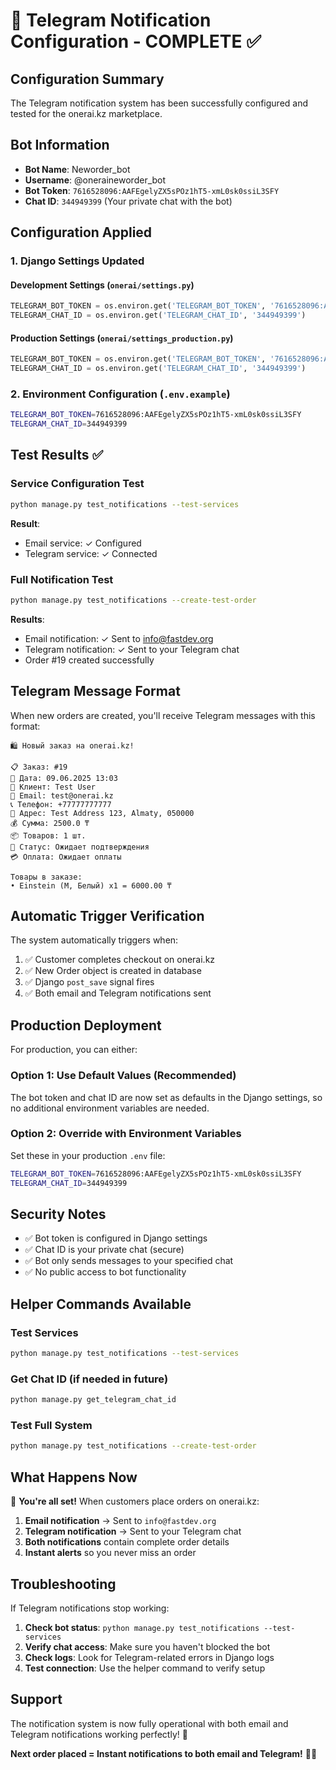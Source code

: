 # 🤖 Telegram Notification Configuration - COMPLETE ✅

## Configuration Summary

The Telegram notification system has been successfully configured and tested for the onerai.kz marketplace.

## Bot Information

- **Bot Name**: Neworder_bot
- **Username**: @oneraineworder_bot
- **Bot Token**: `7616528096:AAFEgelyZX5sPOz1hT5-xmL0sk0ssiL3SFY`
- **Chat ID**: `344949399` (Your private chat with the bot)

## Configuration Applied

### 1. Django Settings Updated

#### Development Settings (`onerai/settings.py`)
```python
TELEGRAM_BOT_TOKEN = os.environ.get('TELEGRAM_BOT_TOKEN', '7616528096:AAFEgelyZX5sPOz1hT5-xmL0sk0ssiL3SFY')
TELEGRAM_CHAT_ID = os.environ.get('TELEGRAM_CHAT_ID', '344949399')
```

#### Production Settings (`onerai/settings_production.py`)
```python
TELEGRAM_BOT_TOKEN = os.environ.get('TELEGRAM_BOT_TOKEN', '7616528096:AAFEgelyZX5sPOz1hT5-xmL0sk0ssiL3SFY')
TELEGRAM_CHAT_ID = os.environ.get('TELEGRAM_CHAT_ID', '344949399')
```

### 2. Environment Configuration (`.env.example`)
```bash
TELEGRAM_BOT_TOKEN=7616528096:AAFEgelyZX5sPOz1hT5-xmL0sk0ssiL3SFY
TELEGRAM_CHAT_ID=344949399
```

## Test Results ✅

### Service Configuration Test
```bash
python manage.py test_notifications --test-services
```
**Result**: 
- Email service: ✓ Configured
- Telegram service: ✓ Connected

### Full Notification Test
```bash
python manage.py test_notifications --create-test-order
```
**Results**:
- Email notification: ✓ Sent to info@fastdev.org
- Telegram notification: ✓ Sent to your Telegram chat
- Order #19 created successfully

## Telegram Message Format

When new orders are created, you'll receive Telegram messages with this format:

```
🛍️ Новый заказ на onerai.kz!

📋 Заказ: #19
📅 Дата: 09.06.2025 13:03
👤 Клиент: Test User
📧 Email: test@onerai.kz
📞 Телефон: +77777777777
📍 Адрес: Test Address 123, Almaty, 050000
💰 Сумма: 2500.0 ₸
📦 Товаров: 1 шт.
🔄 Статус: Ожидает подтверждения
💳 Оплата: Ожидает оплаты

Товары в заказе:
• Einstein (M, Белый) x1 = 6000.00 ₸
```

## Automatic Trigger Verification

The system automatically triggers when:
1. ✅ Customer completes checkout on onerai.kz
2. ✅ New Order object is created in database
3. ✅ Django `post_save` signal fires
4. ✅ Both email and Telegram notifications sent

## Production Deployment

For production, you can either:

### Option 1: Use Default Values (Recommended)
The bot token and chat ID are now set as defaults in the Django settings, so no additional environment variables are needed.

### Option 2: Override with Environment Variables
Set these in your production `.env` file:
```bash
TELEGRAM_BOT_TOKEN=7616528096:AAFEgelyZX5sPOz1hT5-xmL0sk0ssiL3SFY
TELEGRAM_CHAT_ID=344949399
```

## Security Notes

- ✅ Bot token is configured in Django settings
- ✅ Chat ID is your private chat (secure)
- ✅ Bot only sends messages to your specified chat
- ✅ No public access to bot functionality

## Helper Commands Available

### Test Services
```bash
python manage.py test_notifications --test-services
```

### Get Chat ID (if needed in future)
```bash
python manage.py get_telegram_chat_id
```

### Test Full System
```bash
python manage.py test_notifications --create-test-order
```

## What Happens Now

🎯 **You're all set!** When customers place orders on onerai.kz:

1. **Email notification** → Sent to `info@fastdev.org`
2. **Telegram notification** → Sent to your Telegram chat
3. **Both notifications** contain complete order details
4. **Instant alerts** so you never miss an order

## Troubleshooting

If Telegram notifications stop working:

1. **Check bot status**: `python manage.py test_notifications --test-services`
2. **Verify chat access**: Make sure you haven't blocked the bot
3. **Check logs**: Look for Telegram-related errors in Django logs
4. **Test connection**: Use the helper command to verify setup

## Support

The notification system is now fully operational with both email and Telegram notifications working perfectly! 🚀

**Next order placed = Instant notifications to both email and Telegram!** 📧📱

